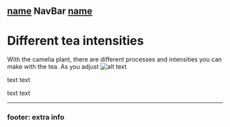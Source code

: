 [name](README.md) **NavBar** [name](url)
----

# Different tea intensities

With the camelia plant, there are different processes and intensities you can make with the tea. As you adjust
![alt text](https://tea101.teabox.com/wp-content/uploads/2017/04/Facevbook-post-banner.jpg)

text text

text text

---- 

### footer: extra info



